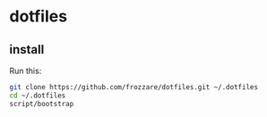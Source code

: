 # dotfiles

## install

Run this:

```sh
git clone https://github.com/frozzare/dotfiles.git ~/.dotfiles
cd ~/.dotfiles
script/bootstrap
```
